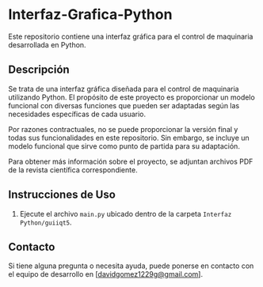# Interfaz-Grafica-Python

Este repositorio contiene una interfaz gráfica para el control de maquinaria desarrollada en Python.

## Descripción

Se trata de una interfaz gráfica diseñada para el control de maquinaria utilizando Python. El propósito de este proyecto es proporcionar un modelo funcional con diversas funciones que pueden ser adaptadas según las necesidades específicas de cada usuario.

Por razones contractuales, no se puede proporcionar la versión final y todas sus funcionalidades en este repositorio. Sin embargo, se incluye un modelo funcional que sirve como punto de partida para su adaptación.

Para obtener más información sobre el proyecto, se adjuntan archivos PDF de la revista científica correspondiente.

## Instrucciones de Uso

1. Ejecute el archivo `main.py` ubicado dentro de la carpeta `Interfaz Python/guiiqt5`.

## Contacto

Si tiene alguna pregunta o necesita ayuda, puede ponerse en contacto con el equipo de desarrollo en [davidgomez1229g@gmail.com].

